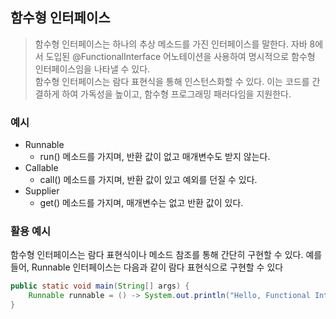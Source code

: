 ## 함수형 인터페이스
> 함수형 인터페이스는 하나의 추상 메소드를 가진 인터페이스를 말한다. 자바 8에서 도입된 @FunctionalInterface 어노테이션을 사용하여 명시적으로 함수형 인터페이스임을 나타낼 수 있다.
> <br>함수형 인터페이스는 람다 표현식을 통해 인스턴스화할 수 있다. 이는 코드를 간결하게 하여 가독성을 높이고, 함수형 프로그래밍 패러다임을 지원한다.

### 예시
- Runnable
  - run() 메소드를 가지며, 반환 값이 없고 매개변수도 받지 않는다.
- Callable
  - call() 메소드를 가지며, 반환 값이 있고 예외를 던질 수 있다.
- Supplier
  - get() 메소드를 가지며, 매개변수는 없고 반환 값이 있다.

### 활용 예시
함수형 인터페이스는 람다 표현식이나 메소드 참조를 통해 간단히 구현할 수 있다. 예를 들어, Runnable 인터페이스는 다음과 같이 람다 표현식으로 구현할 수 있다

```java
public static void main(String[] args) {
    Runnable runnable = () -> System.out.println("Hello, Functional Interface!");
}
```
